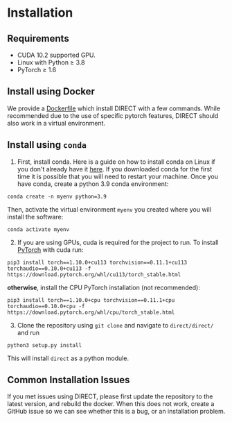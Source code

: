 # Installation

## Requirements
- CUDA 10.2 supported GPU.
- Linux with Python ≥ 3.8
- PyTorch ≥ 1.6

## Install using Docker

We provide a [Dockerfile](docker) which install DIRECT with a few commands. While recommended due to the use of specific
pytorch features, DIRECT should also work in a virtual environment.

## Install using `conda`


1. First, install conda. Here is a guide on how to install conda on Linux if you don't already have it [here](https://docs.conda.io/projects/conda/en/latest/user-guide/install/linux.html). If you downloaded conda for the first time it is possible that you will need to restart your machine.  Once you have conda, create a python 3.9 conda environment:
```
conda create -n myenv python=3.9
```
Then, activate the virtual environment `myenv` you created where you will install the software:
```
conda activate myenv
```

2. If you are using GPUs, cuda is required for the project to run. To install [PyTorch](https://pytorch.org/get-started/locally/) with cuda run:
```
pip3 install torch==1.10.0+cu113 torchvision==0.11.1+cu113 torchaudio==0.10.0+cu113 -f https://download.pytorch.org/whl/cu113/torch_stable.html
```  
**otherwise**, install the CPU PyTorch installation (not recommended):
```
pip3 install torch==1.10.0+cpu torchvision==0.11.1+cpu torchaudio==0.10.0+cpu -f https://download.pytorch.org/whl/cpu/torch_stable.html
```

3. Clone the repository using `git clone` and navigate to `direct/direct/` and run
```
python3 setup.py install
```
This will install `direct` as a python module.

## Common Installation Issues
If you met issues using DIRECT, please first update the repository to the latest version, and rebuild the docker. When
this does not work, create a GitHub issue so we can see whether this is a bug, or an installation problem.
